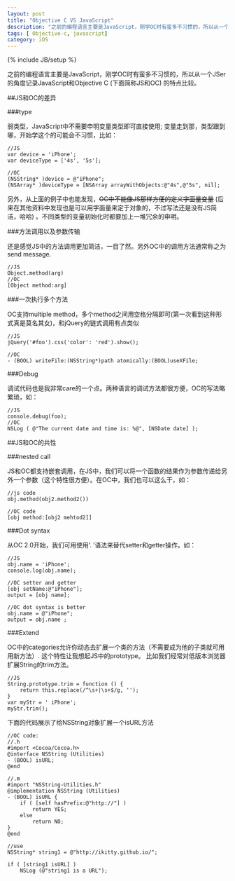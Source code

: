 ```yaml
---
layout: post
title: "Objective C VS JavaScript"
description: "之前的编程语言主要是JavaScript，刚学OC时有蛮多不习惯的，所以从一个JSer的角度记录JavaScript和Objective C (下面简称JS和OC) 的差异。"
tags: [ Objective-c, javascript]
category: iOS
---
```

{% include JB/setup %}

之前的编程语言主要是JavaScript，刚学OC时有蛮多不习惯的，所以从一个JSer的角度记录JavaScript和Objective C (下面简称JS和OC) 的特点比较。

##JS和OC的差异

###type

弱类型，JavaScript中不需要申明变量类型即可直接使用;
变量走到那，类型跟到哪，开始学这个的可能会不习惯，比如：

    //JS
    var device = 'iPhone';
    var deviceType = ['4s', '5s'];

    //OC
    (NSString* )device = @"iPhone";
    (NSArray* )deviceType = [NSArray arrayWithObjects:@"4s",@"5s", nil];
    
另外，从上面的例子中也能发现，<s>OC中不能像JS那样方便的定义字面量变量</s> (后来在其他资料中发现也是可以用字面量来定于对象的，不过写法还是没有JS简洁，哈哈) 。不同类型的变量初始化时都要加上一堆冗余的申明。

###方法调用以及参数传输

还是感觉JS中的方法调用更加简洁，一目了然。另外OC中的调用方法通常称之为send message.

    //JS
    Object.method(arg)
    //OC
    [Object method:arg]

###一次执行多个方法

OC支持multiple method，多个method之间用空格分隔即可(第一次看到这种形式真是莫名其女)，和jQuery的链式调用有点类似

    //JS
    jQuery('#foo').css('color': 'red').show();

    //OC 
    - (BOOL) writeFile:(NSString*)path atomically:(BOOL)useXFile;
    
###Debug

调试代码也是我非常care的一个点。两种语言的调试方法都很方便，OC的写法略繁琐，如：

    //JS
    console.debug(foo);
    //OC
    NSLog ( @"The current date and time is: %@", [NSDate date] );

##JS和OC的共性

###nested call

JS和OC都支持嵌套调用，在JS中，我们可以将一个函数的结果作为参数传递给另外一个参数（这个特性很方便）。在OC中，我们也可以这么干，如：

    //js code
    obj.method(obj2.method2())

    //OC code 
    [obj method:[obj2 mehtod2]]

###Dot syntax

从OC 2.0开始，我们可用使用‘. ’语法来替代setter和getter操作。如：

    //JS
    obj.name = 'iPhone';
    console.log(obj.name);

    //OC setter and getter
    [obj setName:@"iPhone"];
    output = [obj name];

    //OC dot syntax is better
    obj.name = @"iPhone";
    output = obj.name ;

###Extend

OC中的categories允许你动态去扩展一个类的方法（不需要成为他的子类就可用用新方法）. 这个特性让我想起JS中的prototype。
比如我们经常对低版本浏览器扩展String的trim方法。

    //JS
    String.prototype.trim = function () {
        return this.replace(/^\s+|\s+$/g, '');
    }
    var myStr = ' iPhone';
    myStr.trim();

下面的代码展示了给NSString对象扩展一个isURL方法

    //OC code:
    //.h
    #import <Cocoa/Cocoa.h>
    @interface NSString (Utilities)
    - (BOOL) isURL;
    @end

    //.m
    #import "NSString-Utilities.h"
    @implementation NSString (Utilities)
    - (BOOL) isURL {
        if ( [self hasPrefix:@"http://"] )
            return YES;
        else
            return NO;
    }
    @end

    //use
    NSString* string1 = @"http://ikitty.github.io/";

    if ( [string1 isURL] )
        NSLog (@"string1 is a URL");
        

